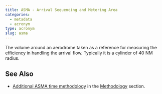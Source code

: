 ```yaml
---
title: ASMA - Arrival Sequencing and Metering Area
categories:
  - metadata
  - acronym
type: acronym
slug: asma
---
```


The volume around an aerodrome taken as a reference for measuring the efficiency in handling the arrival flow.
Typically it is a cylinder of 40 NM radius.

## See Also

* [Additional ASMA time methodology](/reference/methodology/unimpeded_asma_time/) in the [Methodology](/reference/methodology/) section.
